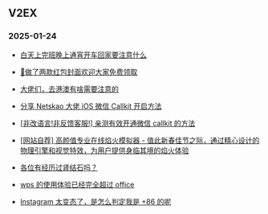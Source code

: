 ## V2EX 
### 2025-01-24

+ [白天上完班晚上通宵开车回家要注意什么](https://www.v2ex.com/t/1107239)

+ [🧧做了两款红包封面欢迎大家免费领取](https://www.v2ex.com/t/1107271)

+ [大佬们，去港澳有啥需要注意的](https://www.v2ex.com/t/1107241)

+ [分享 Netskao 大佬 iOS 微信 Callkit 开启方法](https://www.v2ex.com/t/1107218)

+ [[非改语言!非反馈客服!] 亲测有效开通微信 callkit 的方法](https://www.v2ex.com/t/1107411)

+ [[网站自荐] 高颜值专业在线焰火模拟器 - 值此新春佳节之际，通过精心设计的物理引擎和视觉特效，为用户提供身临其境的焰火体验](https://www.v2ex.com/t/1107312)

+ [各位有经历过肾结石吗？](https://www.v2ex.com/t/1107254)

+ [wps 的使用体验已经完全超过 office](https://www.v2ex.com/t/1107273)

+ [Instagram 太变态了，是怎么判定我是 +86 的呢](https://www.v2ex.com/t/1107303)

